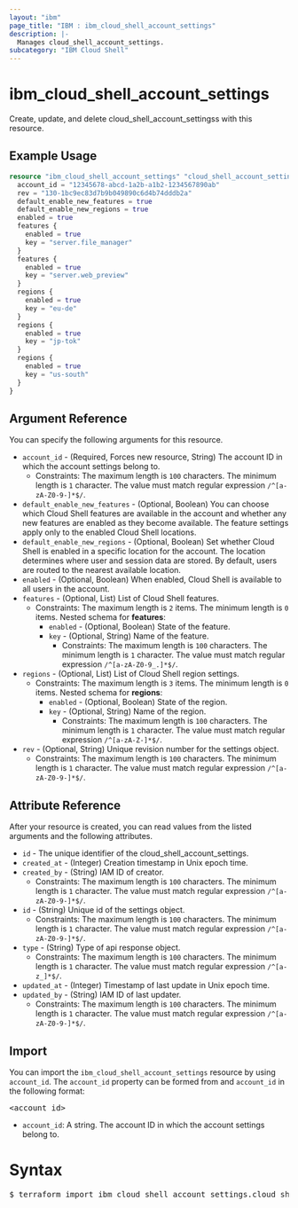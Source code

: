 ```yaml
---
layout: "ibm"
page_title: "IBM : ibm_cloud_shell_account_settings"
description: |-
  Manages cloud_shell_account_settings.
subcategory: "IBM Cloud Shell"
---
```


# ibm_cloud_shell_account_settings

Create, update, and delete cloud_shell_account_settingss with this resource.

## Example Usage

```terraform
resource "ibm_cloud_shell_account_settings" "cloud_shell_account_settings" {
  account_id = "12345678-abcd-1a2b-a1b2-1234567890ab"
  rev = "130-1bc9ec83d7b9b049890c6d4b74dddb2a"
  default_enable_new_features = true
  default_enable_new_regions = true
  enabled = true
  features {
  	enabled = true
  	key = "server.file_manager"
  }
  features {
  	enabled = true
  	key = "server.web_preview"
  }
  regions {
  	enabled = true
  	key = "eu-de"
  }
  regions {
  	enabled = true
  	key = "jp-tok"
  }
  regions {
  	enabled = true
  	key = "us-south"
  }
}
```

## Argument Reference

You can specify the following arguments for this resource.

* `account_id` - (Required, Forces new resource, String) The account ID in which the account settings belong to.
  * Constraints: The maximum length is `100` characters. The minimum length is `1` character. The value must match regular expression `/^[a-zA-Z0-9-]*$/`.
* `default_enable_new_features` - (Optional, Boolean) You can choose which Cloud Shell features are available in the account and whether any new features are enabled as they become available. The feature settings apply only to the enabled Cloud Shell locations.
* `default_enable_new_regions` - (Optional, Boolean) Set whether Cloud Shell is enabled in a specific location for the account. The location determines where user and session data are stored. By default, users are routed to the nearest available location.
* `enabled` - (Optional, Boolean) When enabled, Cloud Shell is available to all users in the account.
* `features` - (Optional, List) List of Cloud Shell features.
  * Constraints: The maximum length is `2` items. The minimum length is `0` items.
Nested schema for **features**:
	* `enabled` - (Optional, Boolean) State of the feature.
	* `key` - (Optional, String) Name of the feature.
	  * Constraints: The maximum length is `100` characters. The minimum length is `1` character. The value must match regular expression `/^[a-zA-Z0-9_.]*$/`.
* `regions` - (Optional, List) List of Cloud Shell region settings.
  * Constraints: The maximum length is `3` items. The minimum length is `0` items.
Nested schema for **regions**:
	* `enabled` - (Optional, Boolean) State of the region.
	* `key` - (Optional, String) Name of the region.
	  * Constraints: The maximum length is `100` characters. The minimum length is `1` character. The value must match regular expression `/^[a-zA-Z-]*$/`.
* `rev` - (Optional, String) Unique revision number for the settings object.
  * Constraints: The maximum length is `100` characters. The minimum length is `1` character. The value must match regular expression `/^[a-zA-Z0-9-]*$/`.

## Attribute Reference

After your resource is created, you can read values from the listed arguments and the following attributes.

* `id` - The unique identifier of the cloud_shell_account_settings.
* `created_at` - (Integer) Creation timestamp in Unix epoch time.
* `created_by` - (String) IAM ID of creator.
  * Constraints: The maximum length is `100` characters. The minimum length is `1` character. The value must match regular expression `/^[a-zA-Z0-9-]*$/`.
* `id` - (String) Unique id of the settings object.
  * Constraints: The maximum length is `100` characters. The minimum length is `1` character. The value must match regular expression `/^[a-zA-Z0-9-]*$/`.
* `type` - (String) Type of api response object.
  * Constraints: The maximum length is `100` characters. The minimum length is `1` character. The value must match regular expression `/^[a-z_]*$/`.
* `updated_at` - (Integer) Timestamp of last update in Unix epoch time.
* `updated_by` - (String) IAM ID of last updater.
  * Constraints: The maximum length is `100` characters. The minimum length is `1` character. The value must match regular expression `/^[a-zA-Z0-9-]*$/`.


## Import

You can import the `ibm_cloud_shell_account_settings` resource by using `account_id`.
The `account_id` property can be formed from and `account_id` in the following format:

<pre>
&lt;account_id&gt;
</pre>
* `account_id`: A string. The account ID in which the account settings belong to.

# Syntax
<pre>
$ terraform import ibm_cloud_shell_account_settings.cloud_shell_account_settings &lt;account_id&gt;
</pre>
